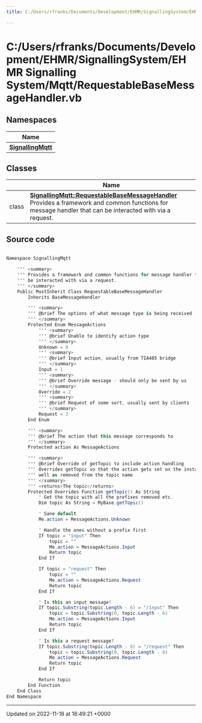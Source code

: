 ```yaml
---
title: C:/Users/rfranks/Documents/Development/EHMR/SignallingSystem/EHMR Signalling System/Mqtt/RequestableBaseMessageHandler.vb

---
```


# C:/Users/rfranks/Documents/Development/EHMR/SignallingSystem/EHMR Signalling System/Mqtt/RequestableBaseMessageHandler.vb



## Namespaces

| Name           |
| -------------- |
| **[SignallingMqtt](/SignallingSystem-doc/mainsystem/Namespaces/namespaceSignallingMqtt/)**  |

## Classes

|                | Name           |
| -------------- | -------------- |
| class | **[SignallingMqtt::RequestableBaseMessageHandler](/SignallingSystem-doc/mainsystem/Classes/classSignallingMqtt_1_1RequestableBaseMessageHandler/)** <br>Provides a framework and common functions for message handler that can be interacted with via a request.  |




## Source code

```csharp

Namespace SignallingMqtt

    ''' <summary>
    ''' Provides a framework and common functions for message handler that can
    ''' be interacted with via a request.
    ''' </summary>
    Public MustInherit Class RequestableBaseMessageHandler
        Inherits BaseMessageHandler

        ''' <summary>
        ''' @brief The options of what message type is being received
        ''' </summary>
        Protected Enum MessageActions
            ''' <summary>
            ''' @brief Unable to identify action type
            ''' </summary>
            Unknown = 0
            ''' <summary>
            ''' @brief Input action, usually from TIA485 bridge
            ''' </summary>
            Input = 1
            ''' <summary>
            ''' @brief Override message - should only be sent by us
            ''' </summary>
            Override = 2
            ''' <summary>
            ''' @brief Request of some sort, usually sent by clients
            ''' </summary>
            Request = 3
        End Enum

        ''' <summary>
        ''' @brief The action that this message corresponds to
        ''' </summary>
        Protected action As MessageActions

        ''' <summary>
        ''' @brief Override of getTopic to include action handling
        ''' Overrides getTopic so that the action gets set on the instance, as
        ''' well as removed from the topic name
        ''' </summary>
        ''' <returns>The topic</returns>
        Protected Overrides Function getTopic() As String
            ' Get the topic with all the prefixes removed etc.
            Dim topic As String = MyBase.getTopic()

            ' Sane default
            Me.action = MessageActions.Unknown

            ' Handle the ones without a prefix first
            If topic = "input" Then
                topic = ""
                Me.action = MessageActions.Input
                Return topic
            End If

            If topic = "request" Then
                topic = ""
                Me.action = MessageActions.Request
                Return topic
            End If

            ' Is this an input message?
            If topic.Substring(topic.Length - 6) = "/input" Then
                topic = topic.Substring(0, topic.Length - 6)
                Me.action = MessageActions.Input
                Return topic
            End If

            ' Is this a request message?
            If topic.Substring(topic.Length - 8) = "/request" Then
                topic = topic.Substring(0, topic.Length - 8)
                Me.action = MessageActions.Request
                Return topic
            End If

            Return topic
        End Function
    End Class
End Namespace
```


-------------------------------

Updated on 2022-11-18 at 16:49:21 +0000
